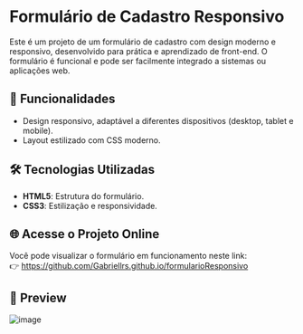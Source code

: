 # Formulário de Cadastro Responsivo

Este é um projeto de um formulário de cadastro com design moderno e responsivo, desenvolvido para prática e aprendizado de front-end. O formulário é funcional e pode ser facilmente integrado a sistemas ou aplicações web.

## 🚀 Funcionalidades

- Design responsivo, adaptável a diferentes dispositivos (desktop, tablet e mobile).    
- Layout estilizado com CSS moderno.  

## 🛠️ Tecnologias Utilizadas

- **HTML5**: Estrutura do formulário.  
- **CSS3**: Estilização e responsividade.

## 🌐 Acesse o Projeto Online

Você pode visualizar o formulário em funcionamento neste link:  
👉 https://github.com/Gabriellrs.github.io/formularioResponsivo

## 📸 Preview

![image](https://github.com/user-attachments/assets/2b58f111-2e4a-460d-8c10-9b55eb874eeb)


